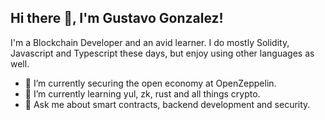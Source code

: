 <h2> Hi there 👋, I'm Gustavo Gonzalez! </h2>

I'm a Blockchain Developer and an avid learner. I do mostly Solidity, Javascript and Typescript these days, but enjoy using other languages as well.
- 🔭 I’m currently securing the open economy at OpenZeppelin.
- 🌱 I’m currently learning yul, zk, rust and all things crypto.
- 💬 Ask me about smart contracts, backend development and security.
<!--
**ggonzalez94/ggonzalez94** is a ✨ _special_ ✨ repository because its `README.md` (this file) appears on your GitHub profile.

Here are some ideas to get you started:

- 🔭 I’m currently working on ...
- 🌱 I’m currently learning ...
- 👯 I’m looking to collaborate on ...
- 🤔 I’m looking for help with ...
- 💬 Ask me about ...
- 📫 How to reach me: ...
- 😄 Pronouns: ...
- ⚡ Fun fact: ...
-->

